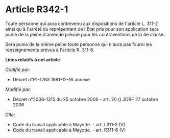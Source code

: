 # Article R342-1

Toute personne qui aura contrevenu aux dispositions de l'article L. 311-2 ainsi qu'à l'arrêté du représentant de l'Etat pris
pour son application sera punie de la peine d'amende prévue pour les contraventions de la 4e classe. 

Sera punie de la même peine toute personne qui n'aura pas fourni les renseignements prévus à l'article R. 311-6.

**Liens relatifs à cet article**

_Codifié par_:

  - Décret n°91-1263 1991-12-16 annexe

_Modifié par_:

  - Décret n°2006-1315 du 25 octobre 2006 - art. 20 () JORF 27 octobre 2006

_Cite_:

  - Code du travail applicable à Mayotte. - art. L311-2 (V)
  - Code du travail applicable à Mayotte. - art. R311-6 (V)
